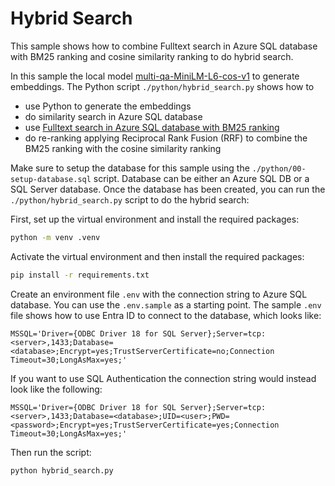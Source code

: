 # Hybrid Search 

This sample shows how to combine Fulltext search in Azure SQL database with BM25 ranking and cosine similarity ranking to do hybrid search.

In this sample the local model [multi-qa-MiniLM-L6-cos-v1](https://huggingface.co/sentence-transformers/multi-qa-MiniLM-L6-cos-v1) to generate embeddings. The Python script `./python/hybrid_search.py` shows how to 

- use Python to generate the embeddings 
- do similarity search in Azure SQL database
- use [Fulltext search in Azure SQL database with BM25 ranking](https://learn.microsoft.com/en-us/sql/relational-databases/search/limit-search-results-with-rank?view=sql-server-ver16#ranking-of-freetexttable)
- do re-ranking applying Reciprocal Rank Fusion (RRF) to combine the BM25 ranking with the cosine similarity ranking

Make sure to setup the database for this sample using the `./python/00-setup-database.sql` script. Database can be either an Azure SQL DB or a SQL Server database. Once the database has been created, you can run the `./python/hybrid_search.py` script to do the hybrid search:

First, set up the virtual environment and install the required packages:

```bash
python -m venv .venv
```

Activate the virtual environment and then install the required packages:

```bash
pip install -r requirements.txt
```

Create an environment file `.env` with the connection string to Azure SQL database. You can use the `.env.sample` as a starting point. The sample `.env` file shows how to use Entra ID to connect to the database, which looks like:

```text
MSSQL='Driver={ODBC Driver 18 for SQL Server};Server=tcp:<server>,1433;Database=<database>;Encrypt=yes;TrustServerCertificate=no;Connection Timeout=30;LongAsMax=yes;'
```

If you want to use SQL Authentication the connection string would instead look like the following:

```
MSSQL='Driver={ODBC Driver 18 for SQL Server};Server=tcp:<server>,1433;Database=<database>;UID=<user>;PWD=<password>;Encrypt=yes;TrustServerCertificate=yes;Connection Timeout=30;LongAsMax=yes;'
```

Then run the script:    

```bash
python hybrid_search.py
```